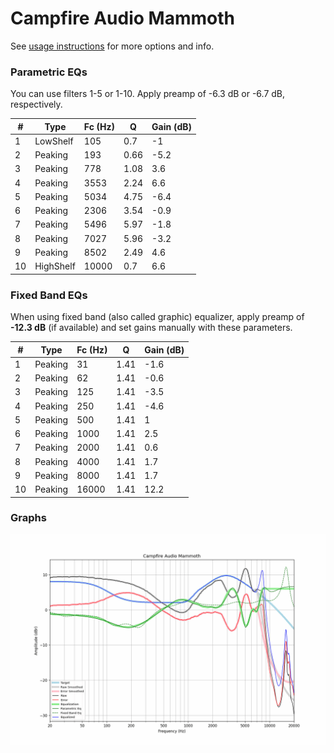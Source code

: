# Campfire Audio Mammoth
See [usage instructions](https://github.com/jaakkopasanen/AutoEq#usage) for more options and info.

### Parametric EQs
You can use filters 1-5 or 1-10. Apply preamp of -6.3 dB or -6.7 dB, respectively.

|   # | Type      |   Fc (Hz) |    Q |   Gain (dB) |
|-----|-----------|-----------|------|-------------|
|   1 | LowShelf  |       105 | 0.7  |        -1   |
|   2 | Peaking   |       193 | 0.66 |        -5.2 |
|   3 | Peaking   |       778 | 1.08 |         3.6 |
|   4 | Peaking   |      3553 | 2.24 |         6.6 |
|   5 | Peaking   |      5034 | 4.75 |        -6.4 |
|   6 | Peaking   |      2306 | 3.54 |        -0.9 |
|   7 | Peaking   |      5496 | 5.97 |        -1.8 |
|   8 | Peaking   |      7027 | 5.96 |        -3.2 |
|   9 | Peaking   |      8502 | 2.49 |         4.6 |
|  10 | HighShelf |     10000 | 0.7  |         6.6 |

### Fixed Band EQs
When using fixed band (also called graphic) equalizer, apply preamp of **-12.3 dB** (if available) and set gains manually with these parameters.

|   # | Type    |   Fc (Hz) |    Q |   Gain (dB) |
|-----|---------|-----------|------|-------------|
|   1 | Peaking |        31 | 1.41 |        -1.6 |
|   2 | Peaking |        62 | 1.41 |        -0.6 |
|   3 | Peaking |       125 | 1.41 |        -3.5 |
|   4 | Peaking |       250 | 1.41 |        -4.6 |
|   5 | Peaking |       500 | 1.41 |         1   |
|   6 | Peaking |      1000 | 1.41 |         2.5 |
|   7 | Peaking |      2000 | 1.41 |         0.6 |
|   8 | Peaking |      4000 | 1.41 |         1.7 |
|   9 | Peaking |      8000 | 1.41 |         1.7 |
|  10 | Peaking |     16000 | 1.41 |        12.2 |

### Graphs
![](./Campfire%20Audio%20Mammoth.png)
